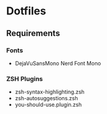 # Dotfiles

## Requirements

### Fonts
- DejaVuSansMono Nerd Font Mono

### ZSH Plugins
- zsh-syntax-highlighting.zsh
- zsh-autosuggestions.zsh
- you-should-use.plugin.zsh
